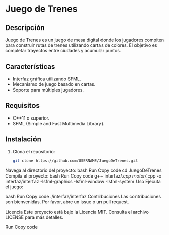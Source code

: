 # Juego de Trenes

## Descripción
Juego de Trenes es un juego de mesa digital donde los jugadores compiten para construir rutas de trenes utilizando cartas de colores. El objetivo es completar trayectos entre ciudades y acumular puntos.

## Características
- Interfaz gráfica utilizando SFML.
- Mecanismo de juego basado en cartas.
- Soporte para múltiples jugadores.

## Requisitos
- C++11 o superior.
- SFML (Simple and Fast Multimedia Library).

## Instalación
1. Clona el repositorio:
   ```bash
   git clone https://github.com/USERNAME/JuegoDeTrenes.git
Navega al directorio del proyecto:
bash
Run
Copy code
cd JuegoDeTrenes
Compila el proyecto:
bash
Run
Copy code
g++ interfaz/*.cpp motor/*.cpp -o interfaz/interfaz -lsfml-graphics -lsfml-window -lsfml-system
Uso
Ejecuta el juego:

bash
Run
Copy code
./interfaz/interfaz
Contribuciones
Las contribuciones son bienvenidas. Por favor, abre un issue o un pull request.

Licencia
Este proyecto está bajo la Licencia MIT. Consulta el archivo LICENSE para más detalles.

Run
Copy code


